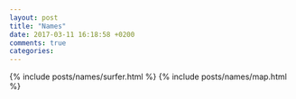```yaml
---
layout: post
title: "Names"
date: 2017-03-11 16:18:58 +0200
comments: true
categories: 
---
```


{% include posts/names/surfer.html %}
{% include posts/names/map.html %}
